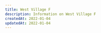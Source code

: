 ```yaml
---
title: West Village F
description: Information on West Village F
createdAt: 2022-01-04
updatedAt: 2022-01-04
---
```

  
  